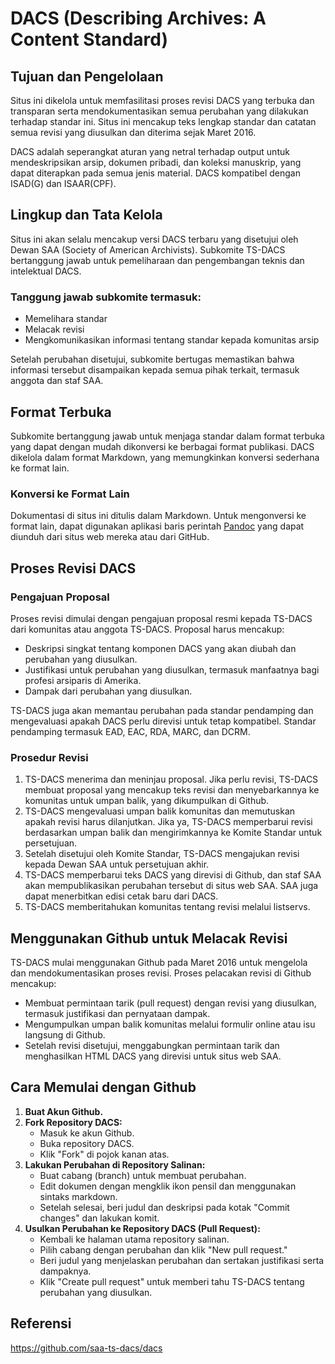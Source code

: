 # DACS (Describing Archives: A Content Standard)

## Tujuan dan Pengelolaan
Situs ini dikelola untuk memfasilitasi proses revisi DACS yang terbuka dan transparan serta mendokumentasikan semua perubahan yang dilakukan terhadap standar ini. Situs ini mencakup teks lengkap standar dan catatan semua revisi yang diusulkan dan diterima sejak Maret 2016.

DACS adalah seperangkat aturan yang netral terhadap output untuk mendeskripsikan arsip, dokumen pribadi, dan koleksi manuskrip, yang dapat diterapkan pada semua jenis material. DACS kompatibel dengan ISAD(G) dan ISAAR(CPF).

## Lingkup dan Tata Kelola
Situs ini akan selalu mencakup versi DACS terbaru yang disetujui oleh Dewan SAA (Society of American Archivists). Subkomite TS-DACS bertanggung jawab untuk pemeliharaan dan pengembangan teknis dan intelektual DACS.

### Tanggung jawab subkomite termasuk:
- Memelihara standar
- Melacak revisi
- Mengkomunikasikan informasi tentang standar kepada komunitas arsip

Setelah perubahan disetujui, subkomite bertugas memastikan bahwa informasi tersebut disampaikan kepada semua pihak terkait, termasuk anggota dan staf SAA.

## Format Terbuka
Subkomite bertanggung jawab untuk menjaga standar dalam format terbuka yang dapat dengan mudah dikonversi ke berbagai format publikasi. DACS dikelola dalam format Markdown, yang memungkinkan konversi sederhana ke format lain.

### Konversi ke Format Lain
Dokumentasi di situs ini ditulis dalam Markdown. Untuk mengonversi ke format lain, dapat digunakan aplikasi baris perintah [Pandoc](https://pandoc.org/) yang dapat diunduh dari situs web mereka atau dari GitHub.

## Proses Revisi DACS

### Pengajuan Proposal
Proses revisi dimulai dengan pengajuan proposal resmi kepada TS-DACS dari komunitas atau anggota TS-DACS. Proposal harus mencakup:
- Deskripsi singkat tentang komponen DACS yang akan diubah dan perubahan yang diusulkan.
- Justifikasi untuk perubahan yang diusulkan, termasuk manfaatnya bagi profesi arsiparis di Amerika.
- Dampak dari perubahan yang diusulkan.

TS-DACS juga akan memantau perubahan pada standar pendamping dan mengevaluasi apakah DACS perlu direvisi untuk tetap kompatibel. Standar pendamping termasuk EAD, EAC, RDA, MARC, dan DCRM.

### Prosedur Revisi
1. TS-DACS menerima dan meninjau proposal. Jika perlu revisi, TS-DACS membuat proposal yang mencakup teks revisi dan menyebarkannya ke komunitas untuk umpan balik, yang dikumpulkan di Github.
2. TS-DACS mengevaluasi umpan balik komunitas dan memutuskan apakah revisi harus dilanjutkan. Jika ya, TS-DACS memperbarui revisi berdasarkan umpan balik dan mengirimkannya ke Komite Standar untuk persetujuan.
3. Setelah disetujui oleh Komite Standar, TS-DACS mengajukan revisi kepada Dewan SAA untuk persetujuan akhir.
4. TS-DACS memperbarui teks DACS yang direvisi di Github, dan staf SAA akan mempublikasikan perubahan tersebut di situs web SAA. SAA juga dapat menerbitkan edisi cetak baru dari DACS.
5. TS-DACS memberitahukan komunitas tentang revisi melalui listservs.

## Menggunakan Github untuk Melacak Revisi
TS-DACS mulai menggunakan Github pada Maret 2016 untuk mengelola dan mendokumentasikan proses revisi. Proses pelacakan revisi di Github mencakup:
- Membuat permintaan tarik (pull request) dengan revisi yang diusulkan, termasuk justifikasi dan pernyataan dampak.
- Mengumpulkan umpan balik komunitas melalui formulir online atau isu langsung di Github.
- Setelah revisi disetujui, menggabungkan permintaan tarik dan menghasilkan HTML DACS yang direvisi untuk situs web SAA.

## Cara Memulai dengan Github
1. **Buat Akun Github.**
2. **Fork Repository DACS:**
   - Masuk ke akun Github.
   - Buka repository DACS.
   - Klik "Fork" di pojok kanan atas.
3. **Lakukan Perubahan di Repository Salinan:**
   - Buat cabang (branch) untuk membuat perubahan.
   - Edit dokumen dengan mengklik ikon pensil dan menggunakan sintaks markdown.
   - Setelah selesai, beri judul dan deskripsi pada kotak "Commit changes" dan lakukan komit.
4. **Usulkan Perubahan ke Repository DACS (Pull Request):**
   - Kembali ke halaman utama repository salinan.
   - Pilih cabang dengan perubahan dan klik "New pull request."
   - Beri judul yang menjelaskan perubahan dan sertakan justifikasi serta dampaknya.
   - Klik "Create pull request" untuk memberi tahu TS-DACS tentang perubahan yang diusulkan.

## Referensi
https://github.com/saa-ts-dacs/dacs




